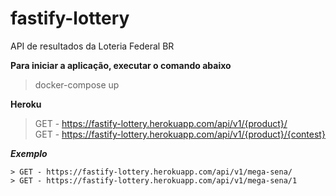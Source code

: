 # fastify-lottery
API de resultados da Loteria Federal BR

**Para iniciar a aplicação, executar o comando abaixo**
> docker-compose up

**Heroku**
> GET - https://fastify-lottery.herokuapp.com/api/v1/{product}/  
> GET - https://fastify-lottery.herokuapp.com/api/v1/{product}/{contest}

***Exemplo***
```
> GET - https://fastify-lottery.herokuapp.com/api/v1/mega-sena/
> GET - https://fastify-lottery.herokuapp.com/api/v1/mega-sena/1
```
